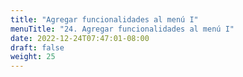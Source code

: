 ```yaml
---
title: "Agregar funcionalidades al menú I"
menuTitle: "24. Agregar funcionalidades al menú I"
date: 2022-12-24T07:47:01-08:00
draft: false
weight: 25
---
```


